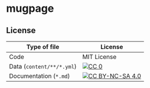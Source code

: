 # mugpage

## License

| Type of file              | License                                                                                                                      |
| ------------------------- | ---------------------------------------------------------------------------------------------------------------------------- |
| Code                      | MIT License                                                                                                                  |
| Data (`content/**/*.yml`) | [![CC 0](https://licensebuttons.net/l/zero/1.0/88x31.png)](https://creativecommons.org/publicdomain/zero/1.0/)               |
| Documentation (`*.md`)    | [![CC BY-NC-SA 4.0](https://licensebuttons.net/l/by-nc-sa/4.0/88x31.png)](http://creativecommons.org/licenses/by-nc-sa/4.0/) |

